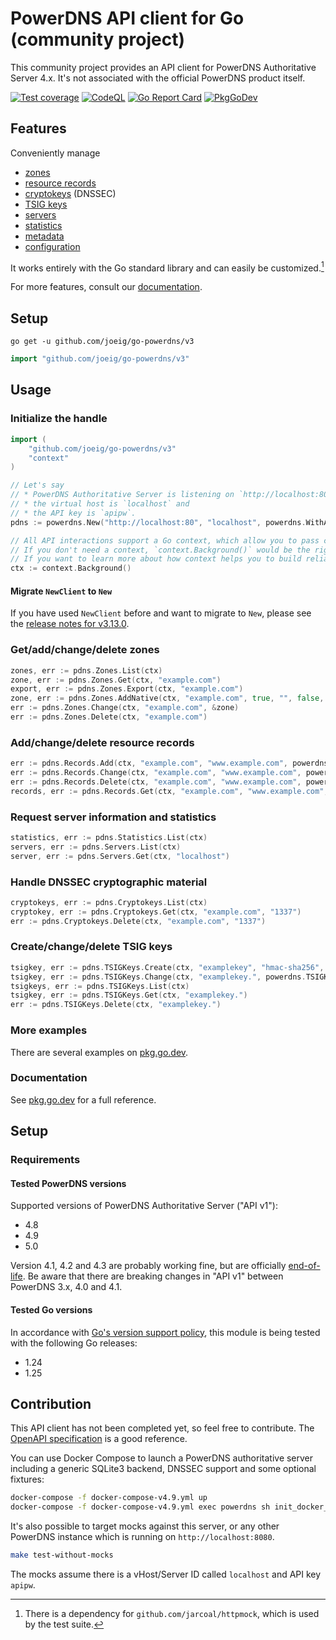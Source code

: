 # PowerDNS API client for Go (community project)

This community project provides an API client for PowerDNS Authoritative Server 4.x.
It's not associated with the official PowerDNS product itself.

[![Test coverage](https://img.shields.io/badge/coverage-100%25-success)](https://github.com/joeig/go-powerdns/blob/main/.github/testcoverage.yml)
[![CodeQL](https://github.com/joeig/go-powerdns/actions/workflows/github-code-scanning/codeql/badge.svg)](https://github.com/joeig/go-powerdns/actions/workflows/github-code-scanning/codeql)
[![Go Report Card](https://goreportcard.com/badge/github.com/joeig/go-powerdns/v3)](https://goreportcard.com/report/github.com/joeig/go-powerdns/v3)
[![PkgGoDev](https://pkg.go.dev/badge/github.com/joeig/go-powerdns/v3)](https://pkg.go.dev/github.com/joeig/go-powerdns/v3)

## Features

Conveniently manage

* [zones](https://github.com/joeig/go-powerdns?tab=readme-ov-file#getaddchangedelete-zones)
* [resource records](https://github.com/joeig/go-powerdns?tab=readme-ov-file#addchangedelete-resource-records)
* [cryptokeys](https://github.com/joeig/go-powerdns?tab=readme-ov-file#handle-dnssec-cryptographic-material) (DNSSEC)
* [TSIG keys](https://github.com/joeig/go-powerdns?tab=readme-ov-file#createchangedelete-tsig-keys)
* [servers](https://pkg.go.dev/github.com/joeig/go-powerdns/v3#ServersService)
* [statistics](https://github.com/joeig/go-powerdns?tab=readme-ov-file#request-server-information-and-statistics)
* [metadata](https://pkg.go.dev/github.com/joeig/go-powerdns/v3#MetadataService)
* [configuration](https://pkg.go.dev/github.com/joeig/go-powerdns/v3#ConfigService)

It works entirely with the Go standard library and can easily be customized.[^1]

[^1]: There is a dependency for `github.com/jarcoal/httpmock`, which is used by the test suite.

For more features, consult our [documentation](https://pkg.go.dev/github.com/joeig/go-powerdns/v3).

## Setup

```shell
go get -u github.com/joeig/go-powerdns/v3
```

```go
import "github.com/joeig/go-powerdns/v3"
```

## Usage

### Initialize the handle

```go
import (
	"github.com/joeig/go-powerdns/v3"
	"context"
)

// Let's say
// * PowerDNS Authoritative Server is listening on `http://localhost:80`,
// * the virtual host is `localhost` and
// * the API key is `apipw`.
pdns := powerdns.New("http://localhost:80", "localhost", powerdns.WithAPIKey("apipw"))

// All API interactions support a Go context, which allow you to pass cancellation signals and deadlines.
// If you don't need a context, `context.Background()` would be the right choice for the following examples.
// If you want to learn more about how context helps you to build reliable APIs, see: https://go.dev/blog/context
ctx := context.Background()
```

#### Migrate `NewClient` to `New`

If you have used `NewClient` before and want to migrate to `New`, please see the [release notes for v3.13.0](https://github.com/joeig/go-powerdns/releases/tag/v3.13.0).

### Get/add/change/delete zones

```go
zones, err := pdns.Zones.List(ctx)
zone, err := pdns.Zones.Get(ctx, "example.com")
export, err := pdns.Zones.Export(ctx, "example.com")
zone, err := pdns.Zones.AddNative(ctx, "example.com", true, "", false, "foo", "foo", true, []string{"ns.foo.tld."})
err := pdns.Zones.Change(ctx, "example.com", &zone)
err := pdns.Zones.Delete(ctx, "example.com")
```

### Add/change/delete resource records

```go
err := pdns.Records.Add(ctx, "example.com", "www.example.com", powerdns.RRTypeAAAA, 60, []string{"::1"})
err := pdns.Records.Change(ctx, "example.com", "www.example.com", powerdns.RRTypeAAAA, 3600, []string{"::1"})
err := pdns.Records.Delete(ctx, "example.com", "www.example.com", powerdns.RRTypeA)
records, err := pdns.Records.Get(ctx, "example.com", "www.example.com", powerdns.RRTypePtr(powerdns.RRTypeA))
```

### Request server information and statistics

```go
statistics, err := pdns.Statistics.List(ctx)
servers, err := pdns.Servers.List(ctx)
server, err := pdns.Servers.Get(ctx, "localhost")
```

### Handle DNSSEC cryptographic material

```go
cryptokeys, err := pdns.Cryptokeys.List(ctx)
cryptokey, err := pdns.Cryptokeys.Get(ctx, "example.com", "1337")
err := pdns.Cryptokeys.Delete(ctx, "example.com", "1337")
```

### Create/change/delete TSIG keys

```go
tsigkey, err := pdns.TSIGKeys.Create(ctx, "examplekey", "hmac-sha256", "")
tsigkey, err := pdns.TSIGKeys.Change(ctx, "examplekey.", powerdns.TSIGKey{Key: powerdns.String("newkey")})
tsigkeys, err := pdns.TSIGKeys.List(ctx)
tsigkey, err := pdns.TSIGKeys.Get(ctx, "examplekey.")
err := pdns.TSIGKeys.Delete(ctx, "examplekey.")
```

### More examples

There are several examples on [pkg.go.dev](https://pkg.go.dev/github.com/joeig/go-powerdns/v3#pkg-examples).

### Documentation

See [pkg.go.dev](https://pkg.go.dev/github.com/joeig/go-powerdns/v3) for a full reference.

## Setup

### Requirements

#### Tested PowerDNS versions

Supported versions of PowerDNS Authoritative Server ("API v1"):

* 4.8
* 4.9
* 5.0

Version 4.1, 4.2 and 4.3 are probably working fine, but are officially [end-of-life](https://repo.powerdns.com/).
Be aware that there are breaking changes in "API v1" between PowerDNS 3.x, 4.0 and 4.1.

#### Tested Go versions

In accordance with [Go's version support policy](https://golang.org/doc/devel/release.html#policy), this module is being tested with the following Go releases:

* 1.24
* 1.25

## Contribution

This API client has not been completed yet, so feel free to contribute.
The [OpenAPI specification](https://github.com/PowerDNS/pdns/blob/master/docs/http-api/swagger/authoritative-api-swagger.yaml) is a good reference.

You can use Docker Compose to launch a PowerDNS authoritative server including a generic SQLite3 backend, DNSSEC support and some optional fixtures:

```bash
docker-compose -f docker-compose-v4.9.yml up
docker-compose -f docker-compose-v4.9.yml exec powerdns sh init_docker_fixtures.sh
```

It's also possible to target mocks against this server, or any other PowerDNS instance which is running on `http://localhost:8080`.

```bash
make test-without-mocks
```

The mocks assume there is a vHost/Server ID called `localhost` and API key `apipw`.
